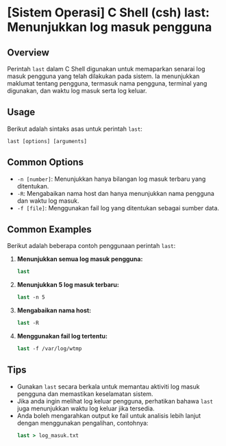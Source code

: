 # [Sistem Operasi] C Shell (csh) last: Menunjukkan log masuk pengguna

## Overview
Perintah `last` dalam C Shell digunakan untuk memaparkan senarai log masuk pengguna yang telah dilakukan pada sistem. Ia menunjukkan maklumat tentang pengguna, termasuk nama pengguna, terminal yang digunakan, dan waktu log masuk serta log keluar.

## Usage
Berikut adalah sintaks asas untuk perintah `last`:

```
last [options] [arguments]
```

## Common Options
- `-n [number]`: Menunjukkan hanya bilangan log masuk terbaru yang ditentukan.
- `-R`: Mengabaikan nama host dan hanya menunjukkan nama pengguna dan waktu log masuk.
- `-f [file]`: Menggunakan fail log yang ditentukan sebagai sumber data.

## Common Examples
Berikut adalah beberapa contoh penggunaan perintah `last`:

1. **Menunjukkan semua log masuk pengguna:**
   ```csh
   last
   ```

2. **Menunjukkan 5 log masuk terbaru:**
   ```csh
   last -n 5
   ```

3. **Mengabaikan nama host:**
   ```csh
   last -R
   ```

4. **Menggunakan fail log tertentu:**
   ```csh
   last -f /var/log/wtmp
   ```

## Tips
- Gunakan `last` secara berkala untuk memantau aktiviti log masuk pengguna dan memastikan keselamatan sistem.
- Jika anda ingin melihat log keluar pengguna, perhatikan bahawa `last` juga menunjukkan waktu log keluar jika tersedia.
- Anda boleh mengarahkan output ke fail untuk analisis lebih lanjut dengan menggunakan pengalihan, contohnya:
   ```csh
   last > log_masuk.txt
   ```